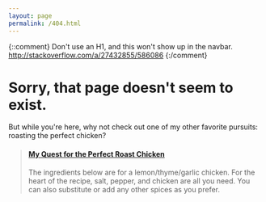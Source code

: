 ```yaml
---
layout: page
permalink: /404.html
---
```


{::comment}
Don't use an H1, and this won't show up in the navbar.
http://stackoverflow.com/a/27432855/586086
{:/comment}

Sorry, that page doesn't seem to exist.
=======================================

But while you're here, why not check out one of my other favorite
pursuits: roasting the perfect chicken?

<blockquote class="embedly-card" data-card-key="d4b2de9886e24e7fbfb1f4e707b0452d" data-card-type="article"><h4><a href="https://medium.com/@mizzao/my-quest-for-the-perfect-roast-chicken-474418ea3051">My Quest for the Perfect Roast Chicken</a></h4><p>The ingredients below are for a lemon/thyme/garlic chicken. For the heart of the recipe, salt, pepper, and chicken are all you need. You can also substitute or add any other spices as you prefer.</p></blockquote>
<script async src="//cdn.embedly.com/widgets/platform.js" charset="UTF-8"></script>
